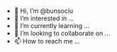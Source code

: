 - 👋 Hi, I’m @bunsociu
- 👀 I’m interested in ...
- 🌱 I’m currently learning ...
- 💞️ I’m looking to collaborate on ...
- 📫 How to reach me ...

<!---
bunsociu/bunsociu is a ✨ special ✨ repository because its `README.md` (this file) appears on your GitHub profile.
You can click the Preview link to take a look at your changes.
--->
